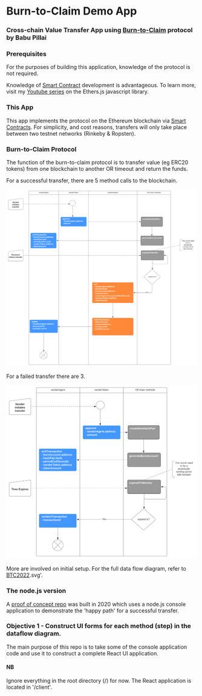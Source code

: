 # Burn-to-Claim Demo App
### Cross-chain Value Transfer App using [Burn-to-Claim](https://www.sciencedirect.com/science/article/abs/pii/S1389128621004369) protocol by Babu Pillai

### Prerequisites
For the purposes of building this application, knowledge of the protocol is not required. 

Knowledge of [Smart Contract](https://ethereum.org/en/developers/docs/smart-contracts/) development is advantageous. To learn more, visit my [Youtube series](https://youtube.com/playlist?list=PLH7-GRFbhInbZmSubSoaqWz40nfOK0kyH) on the Ethers.js javascript library.

### This App
This app implements the protocol on the Ethereum blockchain via [Smart Contracts](https://ethereum.org/en/developers/docs/smart-contracts/). For simplicity, and cost reasons, transfers will only take place between two testnet networks (Rinkeby & Ropsten).

### Burn-to-Claim Protocol
The function of the burn-to-claim protocol is to transfer value (eg ERC20 tokens) from one blockchain to another OR timeout and return the funds.


For a successful transfer, there are 5 method calls to the blockchain. 

![BTC2022 Successful](./architecture/diagrams/BTC2022_Successful.svg)


For a failed transfer there are 3. 

![BTC2022 Timeout](./architecture/diagrams/BTC2022_Timeout.svg)

More are involved on initial setup. For the full data flow diagram, refer to [BTC2022](./architecture/diagrams/BTC2022).svg'.

### The node.js version

A [proof of concept repo](https://github.com/severalpens/burn-to-claim) was built in 2020 which uses a node.js console application to demonstrate the 'happy path' for a successful transfer.

### Objective 1 - Construct UI forms for each method (step) in the dataflow diagram.

The main purpose of this repo is to take some of the console application code and use it to construct a complete React UI application.

#### NB

Ignore everything in the root directory (/) for now. The React application is located in '/client'.

